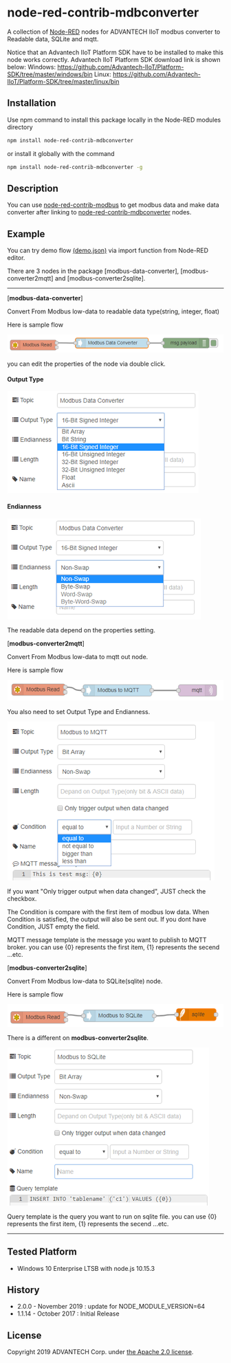 # node-red-contrib-mdbconverter
A collection of [Node-RED](http://nodered.org) nodes for ADVANTECH IIoT modbus converter to Readable data, SQLite and mqtt.

Notice that an Advantech IIoT Platform SDK have to be installed to make this node works correctly.
Advantech IIoT Platform SDK download link is shown below:
Windows:
  https://github.com/Advantech-IIoT/Platform-SDK/tree/master/windows/bin
Linux:
  https://github.com/Advantech-IIoT/Platform-SDK/tree/master/linux/bin

## Installation
Use npm command to install this package locally in the Node-RED modules directory
```bash
npm install node-red-contrib-mdbconverter
```
or install it globally with the command
```bash
npm install node-red-contrib-mdbconverter -g
```

## Description
You can use [node-red-contrib-modbus](https://github.com/biancode/node-red-contrib-modbus) to get modbus data and make data converter after linking to [node-red-contrib-mdbconverter](https://github.com/Advantech-IIoT/node-red-contrib-mdbconverter) nodes.

## Example
You can try demo flow  [(demo.json)](./demo.json) via import function from Node-RED editor.

There are 3 nodes in the package [modbus-data-converter], [modbus-converter2mqtt] and [modbus-converter2sqlite].

- - -

[**modbus-data-converter**]

Convert From Modbus low-data to readable data type(string, integer, float)

Here is sample flow

![modbus_data_converter_sampleflow](./png/modbus_data_converter_sampleflow.png)

you can edit the properties of the node via double click.

#### Output Type 
![modbus_data_converter_output_type](./png/modbus_data_converter_output_type.png)

#### Endianness
![a](./png/modbus_data_converter_endianness.png)

The readable data depend on the properties setting.

[**modbus-converter2mqtt**]

Convert From Modbus low-data to mqtt out node.

Here is sample flow

![modbus_data_converter2mqtt_sampleflow](./png/modbus_data_converter2mqtt_sampleflow.png)

You also need to set Output Type and Endianness.

![modbus_data_converter_condition](./png/modbus_data_converter_condition.png)

If you want "Only trigger output when data changed", JUST check the checkbox.

The Condition is compare with the first item of modbus low data. When Condition is satisfied, the output will also be sent out. If you dont have Condition, JUST empty the field.

MQTT message template is the message you want to publish to MQTT broker.
you can use {0} represents the first item, {1} represents the secend ...etc.

[**modbus-converter2sqlite**]

Convert From Modbus low-data to SQLite(sqlite) node.

Here is sample flow

![modbus_data_converter2sqlite_sampleflow](./png/modbus_data_converter2sqlite_sampleflow.png)

There is a different on **modbus-converter2sqlite**.

![a](./png/modbus_data_converter_sqlite_query.png)

Query template is the query you want to run on sqlite file.
you can use {0} represents the first item, {1} represents the secend ...etc.

---
## Tested Platform 
- Windows 10 Enterprise LTSB with node.js 10.15.3

## History
- 2.0.0 - November 2019 : update for NODE_MODULE_VERSION=64
- 1.1.14 - October 2017 : Initial Release

## License
Copyright 2019 ADVANTECH Corp. under [the Apache 2.0 license](LICENSE).
